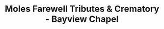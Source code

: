 ---
title: "Moles Farewell Tributes & Crematory - Bayview Chapel"
url: /bellingham/moles-farewell-tributes-and-crematory-bayview-chapel/
shop: funeral directors
---